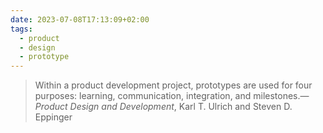 ```yaml
---
date: 2023-07-08T17:13:09+02:00
tags:
  - product
  - design
  - prototype
---
```


> Within a product development project, prototypes are used for four purposes: learning, communication, integration, and milestones.—*Product Design and Development*, Karl T. Ulrich and Steven D. Eppinger